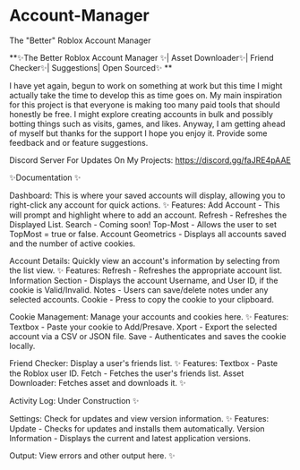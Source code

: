 # Account-Manager
The "Better" Roblox Account Manager

**✨The Better Roblox Account Manager ✨| Asset Downloader✨| Friend Checker✨| Suggestions| Open Sourced✨
**

I have yet again, begun to work on something at work but this time I might actually take the time to develop this as time goes on. My main inspiration for this project is that everyone is making too many paid tools that should honestly be free. I might explore creating accounts in bulk and possibly botting things such as visits, games, and likes. Anyway, I am getting ahead of myself but thanks for the support I hope you enjoy it. Provide some feedback and or feature suggestions. 

Discord Server For Updates On My Projects: https://discord.gg/faJRE4pAAE

✨Documentation ✨

Dashboard:
This is where your saved accounts will display, allowing you to right-click any account for quick actions. ✨
Features:
Add Account - This will prompt and highlight where to add an account.
Refresh - Refreshes the Displayed List.
Search - Coming soon!
Top-Most - Allows the user to set TopMost = true or false.
Account Geometrics - Displays all accounts saved and the number of active cookies.

Account Details:
Quickly view an account's information by selecting from the list view. ✨
Features:
Refresh - Refreshes the appropriate account list.
Information Section - Displays the account Username, and User ID, if the cookie is Valid/Invalid.
Notes - Users can save/delete notes under any selected accounts.
Cookie - Press to copy the cookie to your clipboard.

Cookie Management:
Manage your accounts and cookies here. ✨
Features:
Textbox - Paste your cookie to Add/Presave.
Xport - Export the selected account via a CSV or JSON file.
Save - Authenticates and saves the cookie locally.

Friend Checker:
Display a user's friends list. ✨
Features:
Textbox - Paste the Roblox user ID.
Fetch - Fetches the user's friends list.
Asset Downloader:
Fetches asset and downloads it. ✨


Activity Log:
Under Construction ✨

Settings:
Check for updates and view version information. ✨
Features:
Update - Checks for updates and installs them automatically.
Version Information - Displays the current and latest application versions.

Output:
View errors and other output here. ✨
